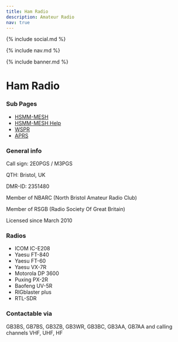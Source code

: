 ```yaml
---
title: Ham Radio
description: Amateur Radio
nav: true
---
```


{% include social.md %}

{% include nav.md %}

{% include banner.md %}

# Ham Radio

### Sub Pages

* [HSMM-MESH](https://2e0pgs.github.io/hsmm-mesh.html)
* [HSMM-MESH Help](https://2e0pgs.github.io/hsmm-mesh-help.html)
* [WSPR](https://2e0pgs.github.io/wspr.html)
* [APRS](https://2e0pgs.github.io/aprs.html)

### General info

Call sign: 2E0PGS / M3PGS

QTH: Bristol, UK

DMR-ID: 2351480

Member of NBARC (North Bristol Amateur Radio Club)

Member of RSGB (Radio Society Of Great Britain)

Licensed since March 2010

### Radios

* ICOM IC-E208
* Yaesu FT-840
* Yaesu FT-60
* Yaesu VX-7R
* ​Motorola DP 3600
* Puxing PX-2R
* Baofeng UV-5R
* RIGblaster plus
* RTL-SDR

### Contactable via
GB3BS, ﻿GB7BS﻿, GB3ZB, GB3WR, GB3BC, GB3AA, GB7AA and calling channels VHF, UHF, HF
